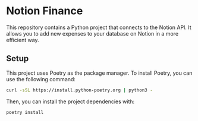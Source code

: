 # Notion Finance

This repository contains a Python project that connects to the Notion API. It allows you to add new expenses to your database on Notion in a more efficient way.

## Setup

This project uses Poetry as the package manager. To install Poetry, you can use the following command:

```bash
curl -sSL https://install.python-poetry.org | python3 -
```

Then, you can install the project dependencies with:

```bash
poetry install
```
